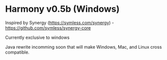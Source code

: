 # Harmony v0.5b (Windows)
Inspired by Synergy (https://symless.com/synergy) - https://github.com/symless/synergy-core

Currently exclusive to windows


Java rewrite incomming soon that will make Windows, Mac, and Linux cross compatible.
